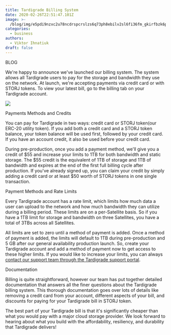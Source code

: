 ```yaml
---
title: Tardigrade Billing System
date: 2020-02-26T22:51:47.101Z
image: >-
  /blog/img/e5pdi9nzxc2u78ncdrspcrslzs6q73ph8ebilv2sl6fi36fm_gkirfbzk6pti99giappu1rtsjohylt1uxx71qf19qelkwyqctmjtp62an6yafsphfpbddgsmctgtxi9c.png
categories:
  - business
authors:
  - Viktor Ihnatiuk
draft: false
---
```

BLOG

We're happy to announce we've launched our billing system. The system allows all Tardigrade users to pay for the storage and bandwidth they use on the network. At launch, we're accepting payments via credit card or with STORJ tokens. To view your latest bill, go to the billing tab on your Tardigrade account.

![](https://lh6.googleusercontent.com/-sR2RuaO5TJwx76OMkyCmpaB4ecnWB7DhnY8ra3tbEORHPllcXp3DGM-yJXXzKPiOV3N0vzSiB9W9oEbRv4ahZfyfmgZyOIvB5NqRxI9pN369ABK6GYP51hMcueQKX2zcTBAwHIU)

Payments Methods and Credits

You can pay for Tardigrade in two ways: credit card or STORJ token(our ERC-20 utility token). If you add both a credit card and a STORJ token balance, your token balance will be used first, followed by your credit card. If you have an account credit, it also be used before your credit card.

During pre-production, once you add a payment method, we'll give you a credit of $55 and increase your limits to 1TB for both bandwidth and static storage. The $55 credit is the equivalent of 1TB of storage and 1TB of bandwidth and expires at the end of the first full billing cycle after production. If you've already signed up, you can claim your credit by simply adding a credit card or at least $50 worth of STORJ tokens in one single transaction.

Payment Methods and Rate Limits

Every Tardigrade account has a rate limit, which limits how much data a user can upload to the network and how much bandwidth they can utilize during a billing period. These limits are on a per-Satellite basis. So if you have a 1TB limit for storage and bandwidth on three Satellites, you have a total of 3TBs across all Satellites.

All limits are set to zero until a method of payment is added. Once a method of payment is added, the limits will default to 1TB during pre-production and 5 GB after our general availability production launch. So, create your Tardigrade account and add a method of payment now to get access to these higher limits. If you would like to increase your limits, you can always [contact our support team through the Tardigrade support portal](https://support.tardigrade.io/hc/en-us/requests/new?ticket_form_id=360000683212&utm_source=blog&utm_campaign=tar%2Bbilling%2Boverview).

Documentation

Billing is quite straightforward, however our team has put together detailed documentation that answers all the finer questions about the Tardigrade billing system. This thorough documentation goes over lots of details like removing a credit card from your account, different aspects of your bill, and discounts for paying for your Tardigrade bill in STORJ token.

The best part of your Tardigrade bill is that it's significantly cheaper than what you would pay with a major cloud storage provider. We look forward to hearing about what you build with the affordability, resiliency, and durability that Tardigrade delivers!
